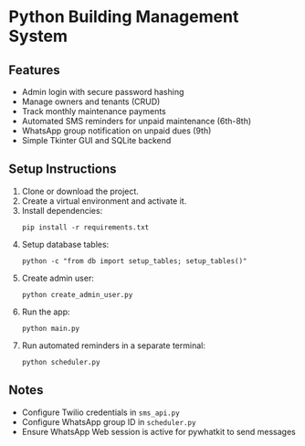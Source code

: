 # Python Building Management System

## Features
- Admin login with secure password hashing
- Manage owners and tenants (CRUD)
- Track monthly maintenance payments
- Automated SMS reminders for unpaid maintenance (6th-8th)
- WhatsApp group notification on unpaid dues (9th)
- Simple Tkinter GUI and SQLite backend

## Setup Instructions

1. Clone or download the project.
2. Create a virtual environment and activate it.
3. Install dependencies:
    ```
    pip install -r requirements.txt
    ```
4. Setup database tables:
    ```
    python -c "from db import setup_tables; setup_tables()"
    ```
5. Create admin user:
    ```
    python create_admin_user.py
    ```
6. Run the app:
    ```
    python main.py
    ```
7. Run automated reminders in a separate terminal:
    ```
    python scheduler.py
    ```

## Notes
- Configure Twilio credentials in `sms_api.py`
- Configure WhatsApp group ID in `scheduler.py`
- Ensure WhatsApp Web session is active for pywhatkit to send messages
